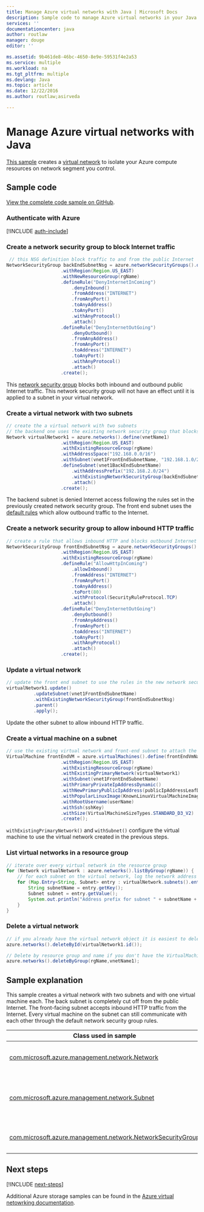 ```yaml
---
title: Manage Azure virtual networks with Java | Microsoft Docs
description: Sample code to manage Azure virtual networks in your Java code
services: ''
documentationcenter: java
author: routlaw
manager: douge
editor: ''

ms.assetid: 9b461de8-46bc-4650-8e9e-59531f4e2a53
ms.service: multiple
ms.workload: na
ms.tgt_pltfrm: multiple
ms.devlang: Java
ms.topic: article
ms.date: 12/22/2016
ms.author: routlaw;asirveda

---
```


# Manage Azure virtual networks with Java

[This sample](https://github.com/Azure-Samples/network-java-manage-virtual-network) creates a [virtual network](https://docs.microsoft.com/en-us/azure/virtual-network/virtual-networks-overview) to isolate your Azure compute resources on network segment you control.

## Sample code

[View the complete code sample on GitHub](https://github.com/Azure-Samples/network-java-manage-virtual-network/blob/master/src/main/java/com/microsoft/azure/management/network/samples/ManageVirtualNetwork.java).

### Authenticate with Azure

[!INCLUDE [auth-include](_shared/auth-include.md)]

### Create a network security group to block Internet traffic

```java
 // this NSG definition block traffic to and from the public Internet
NetworkSecurityGroup backEndSubnetNsg = azure.networkSecurityGroups().define(vnet1BackEndSubnetNsgName)
                    .withRegion(Region.US_EAST)
                    .withNewResourceGroup(rgName)
                    .defineRule("DenyInternetInComing")
                        .denyInbound()
                        .fromAddress("INTERNET")
                        .fromAnyPort()
                        .toAnyAddress()
                        .toAnyPort()
                        .withAnyProtocol()
                        .attach()
                    .defineRule("DenyInternetOutGoing")
                        .denyOutbound()
                        .fromAnyAddress()
                        .fromAnyPort()
                        .toAddress("INTERNET")
                        .toAnyPort()
                        .withAnyProtocol()
                        .attach()
                    .create();
```

This [network security group](https://docs.microsoft.com/en-us/azure/virtual-network/virtual-networks-nsg) blocks both inbound and outbound public Internet traffic. This network security group will not have an effect until it is applied to a subnet in your virtual network.

### Create a virtual network with two subnets

```java
// create the a virtual network with two subnets
// the backend one uses the existing network security group that blocks all internet traffic
Network virtualNetwork1 = azure.networks().define(vnetName1)
                    .withRegion(Region.US_EAST)
                    .withExistingResourceGroup(rgName)
                    .withAddressSpace("192.168.0.0/16")
                    .withSubnet(vnet1FrontEndSubnetName, "192.168.1.0/24")
                    .defineSubnet(vnet1BackEndSubnetName)
                        .withAddressPrefix("192.168.2.0/24")
                        .withExistingNetworkSecurityGroup(backEndSubnetNsg)
                        .attach()
                    .create();
```

The backend subnet is denied Internet access following the rules set in the previously created network security group. The front end subnet uses the [default rules](https://docs.microsoft.com/en-us/azure/virtual-network/virtual-networks-nsg) which allow outbound traffic to the Internet.

### Create a network security group to allow inbound HTTP traffic
```java
// create a rule that allows inbound HTTP and blocks outbound Internet traffic
NetworkSecurityGroup frontEndSubnetNsg = azure.networkSecurityGroups().define(vnet1FrontEndSubnetNsgName)
                    .withRegion(Region.US_EAST)
                    .withExistingResourceGroup(rgName)
                    .defineRule("AllowHttpInComing")
                        .allowInbound()
                        .fromAddress("INTERNET")
                        .fromAnyPort()
                        .toAnyAddress()
                        .toPort(80)
                        .withProtocol(SecurityRuleProtocol.TCP)
                        .attach()
                    .defineRule("DenyInternetOutGoing")
                        .denyOutbound()
                        .fromAnyAddress()
                        .fromAnyPort()
                        .toAddress("INTERNET")
                        .toAnyPort()
                        .withAnyProtocol()
                        .attach()
                    .create();
```

### Update a virtual network
```java
// update the front end subnet to use the rules in the new network security group
virtualNetwork1.update()
          .updateSubnet(vnet1FrontEndSubnetName)
          .withExistingNetworkSecurityGroup(frontEndSubnetNsg)
          .parent()
          .apply();
```

Update the other subnet to allow inbound HTTP traffic. 

### Create a virtual machine on a subnet
```java
// use the existing virtual network and front-end subnet to attach the new VM to the network
VirtualMachine frontEndVM = azure.virtualMachines().define(frontEndVmName)
                    .withRegion(Region.US_EAST)
                    .withExistingResourceGroup(rgName)
                    .withExistingPrimaryNetwork(virtualNetwork1) 
                    .withSubnet(vnet1FrontEndSubnetName)
                    .withPrimaryPrivateIpAddressDynamic()
                    .withNewPrimaryPublicIpAddress(publicIpAddressLeafDnsForFrontEndVm)
                    .withPopularLinuxImage(KnownLinuxVirtualMachineImage.UBUNTU_SERVER_16_04_LTS)
                    .withRootUsername(userName)
                    .withSsh(sshKey)
                    .withSize(VirtualMachineSizeTypes.STANDARD_D3_V2)
                    .create();
```

`withExistingPrimaryNetwork()` and `withSubnet()` configure the virtual machine to use the virtual network created in the previous steps.

### List virtual networks in a resource group
```java
// iterate over every virtual network in the resource group 
for (Network virtualNetwork : azure.networks().listByGroup(rgName)) {
    // for each subnet on the virtual network, log the network address prefix 
    for (Map.Entry<String, Subnet> entry : virtualNetwork.subnets().entrySet()) {
        String subnetName = entry.getKey();
        Subnet subnet = entry.getValue();
        System.out.println("Address prefix for subnet " + subnetName + " is " + subnet.addressPrefix());
    }
}
```       

### Delete a virtual network
```java
// if you already have the virtual network object it is easiest to delete by ID
azure.networks().deleteById(virtualNetwork1.id());

// Delete by resource group and name if you don't have the VirtualMachine object
azure.networks().deleteByGroup(rgName,vnetName1);
```

## Sample explanation

This sample creates a virtual network with two subnets and with one virtual machine each. The back subnet is completely cut off from the public Internet. The front-facing subnet accepts inbound HTTP traffic from the Internet. Every virtual machine on the subnet can still communicate with each other through the default network security group rules.

| Class used in sample | Notes
|-------|-------|
| [com.microsoft.azure.management.network.Network](https://docs.microsoft.com/en-us/java/api/com.microsoft.azure.management.network._network) | Local object representation of the virtual network created from `azure.networks().define()...create()` . Update the Network object after it is created using the `update()...apply()` fluent chain.
| [com.microsoft.azure.management.network.Subnet](https://docs.microsoft.com/en-us/java/api/com.microsoft.azure.management.network._subnet) | Subnets are created on the virtual network when defining or updating the network using `withSubnet()`. Object representations of a Subnet can be retrieved from `Network.subnets().get()` or `Network.subnets().entrySet()` and queried for information about their properties.
| [com.microsoft.azure.management.network.NetworkSecurityGroup](https://docs.microsoft.com/en-us/java/api/com.microsoft.azure.management.network._network_security_group) | Created using the `azure.networkSecurityGroups().define()...create()` fluent chain and then applied to subnets through the updating or creating subnets in a virtual network. 

## Next steps

[!INCLUDE [next-steps](_shared/next-steps.md)]

Additional Azure storage samples can be found in the [Azure virtual netowrking documentation](https://docs.microsoft.com/en-us/azure/virtual-network/).